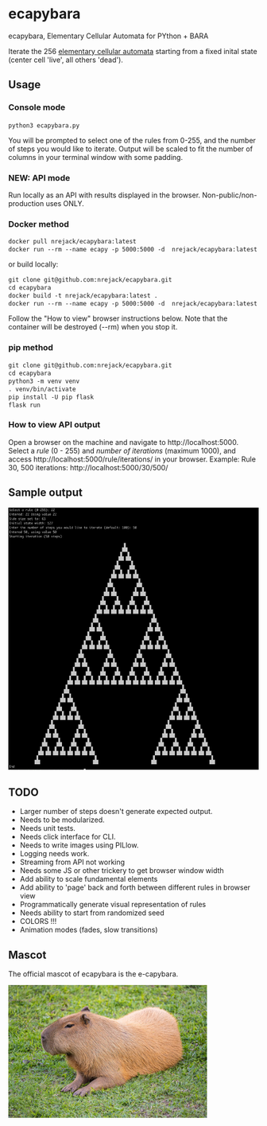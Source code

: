 # ecapybara
ecapybara, Elementary Cellular Automata for PYthon + BARA

Iterate the 256 [elementary cellular automata](https://en.wikipedia.org/wiki/Elementary_cellular_automaton)
starting from a fixed inital state (center cell 'live', all others 'dead').

## Usage

### Console mode
`python3 ecapybara.py`


You will be prompted to select one of the rules from 0-255, and the number of steps you would like to iterate. Output will be scaled to fit the number of columns in your terminal window with some padding.

### NEW: API mode

Run locally as an API with results displayed in the browser. Non-public/non-production uses ONLY.

### Docker method
```
docker pull nrejack/ecapybara:latest
docker run --rm --name ecapy -p 5000:5000 -d  nrejack/ecapybara:latest
```
or build locally:

```
git clone git@github.com:nrejack/ecapybara.git
cd ecapybara
docker build -t nrejack/ecapybara:latest .
docker run --rm --name ecapy -p 5000:5000 -d  nrejack/ecapybara:latest
```
Follow the "How to view" browser instructions below. Note that the container will be destroyed (--rm) when you stop it.

### pip method

```
git clone git@github.com:nrejack/ecapybara.git
cd ecapybara
python3 -m venv venv  
. venv/bin/activate  
pip install -U pip flask  
flask run
```
### How to view API output
Open a browser on the machine and navigate to http://localhost:5000. 
Select a *rule* (0 - 255) and *number of iterations* (maximum 1000), and access http://localhost:5000/rule/iterations/ in your browser.
Example: Rule 30, 500 iterations: http://localhost:5000/30/500/ 


## Sample output
![rule 22, 50 steps](img/sample_output.png)

## TODO
- Larger number of steps doesn't generate expected output.
- Needs to be modularized.
- Needs unit tests.
- Needs click interface for CLI.
- Needs to write images using PILlow.
- Logging needs work.
- Streaming from API not working
- Needs some JS or other trickery to get browser window width
- Add ability to scale fundamental elements
- Add ability to 'page' back and forth between different rules in browser view
- Programmatically generate visual representation of rules
- Needs ability to start from randomized seed
- COLORS !!!
- Animation modes (fades, slow transitions)

## Mascot
The official mascot of ecapybara is the e-capybara.

![e-capybara, our mascot](img/capy.jpg)

